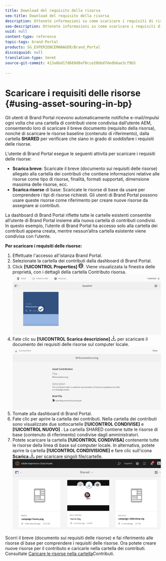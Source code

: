 ```yaml
---
title: Download del requisito della risorsa
seo-title: Download del requisito della risorsa
description: Ottenete informazioni su come scaricare i requisiti di risorse e le risorse di base in Brand Portal.
seo-description: Ottenete informazioni su come scaricare i requisiti di risorse e le risorse di base in Brand Portal.
uuid: null
content-type: reference
topic-tags: brand-Portal
products: SG_EXPERIENCEMANAGER/Brand_Portal
discoiquuid: null
translation-type: tm+mt
source-git-commit: 413a6bd17d689d0af0cce20bbd7dedb6ae3cf9b5

---
```



# Scaricare i requisiti delle risorse {#using-asset-souring-in-bp}

Gli utenti di Brand Portal ricevono automaticamente notifiche e-mail/impulsi ogni volta che una cartella di contributi viene condivisa dall’utente AEM, consentendo loro di scaricare il breve documento (requisito della risorsa), nonché di scaricare le risorse baseline (contenuto di riferimento), dalla cartella **SHARED** per verificare che siano in grado di soddisfare i requisiti delle risorse.

L’utente di Brand Portal esegue le seguenti attività per scaricare i requisiti delle risorse:

* **Scarica breve**: Scaricate il breve (documento sui requisiti delle risorse) allegato alla cartella dei contributi che contiene informazioni relative alle risorse come tipo di risorse, finalità, formati supportati, dimensione massima delle risorse, ecc.
* **Scarica risorse** di base: Scaricate le risorse di base da usare per comprendere i tipi di risorse richiesti. Gli utenti di Brand Portal possono usare queste risorse come riferimento per creare nuove risorse da assegnare ai contributi.

La dashboard di Brand Portal riflette tutte le cartelle esistenti consentite all’utente di Brand Portal insieme alla nuova cartella di contributi condivisi. In questo esempio, l’utente di Brand Portal ha accesso solo alla cartella dei contributi appena creata, mentre nessun’altra cartella esistente viene condivisa con l’utente.

**Per scaricare i requisiti delle risorse:**

1. Effettuate l'accesso all'istanza Brand Portal.
1. Selezionate la cartella dei contributi dalla dashboard di Brand Portal.
1. Click **[!UICONTROL Properties]** ![](assets/properties.png). Viene visualizzata la finestra delle proprietà, con i dettagli della cartella Contributo risorsa.
   ![](assets/download-asset-requirement1.png)
1. Fate clic su **[!UICONTROL Scarica descrizione]** ![](assets/download.png) per scaricare il documento dei requisiti delle risorse sul computer locale.
   ![](assets/download-asset-requirement2.png)
1. Tornate alla dashboard di Brand Portal.
1. Fate clic per aprire la cartella dei contributi. Nella cartella dei contributi sono visualizzate due sottocartelle **[!UICONTROL CONDIVISE]** e **[!UICONTROL NUOVO]** . La cartella SHARED contiene tutte le risorse di base (contenuto di riferimento) condivise dagli amministratori.
1. Potete scaricare la cartella **[!UICONTROL CONDIVISA]** contenente tutte le risorse della linea di base sul computer locale.
In alternativa, potete aprire la cartella **[!UICONTROL CONDIVISIONE]** e fare clic sull'icona **Scarica** ![](assets/download.png) per scaricare singoli file/cartelle.
   ![](assets/download-asset-requirement3.png)

Scorri il breve (documento sui requisiti delle risorse) e fai riferimento alle risorse di base per comprendere i requisiti delle risorse. Ora potete creare nuove risorse per il contributo e caricarle nella cartella dei contributi. Consultate [Caricare le risorse nella cartella](brand-portal-upload-assets-to-contribution-folder.md)Contributi.

